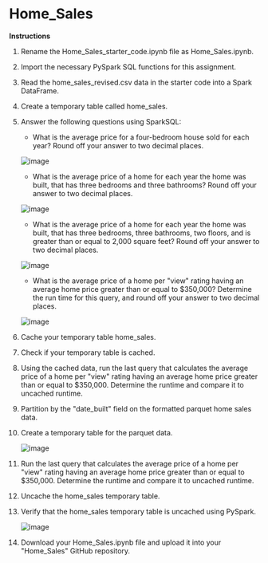 # Home_Sales

**Instructions** 

1. Rename the Home_Sales_starter_code.ipynb file as Home_Sales.ipynb.

2. Import the necessary PySpark SQL functions for this assignment.

3. Read the home_sales_revised.csv data in the starter code into a Spark DataFrame.

4. Create a temporary table called home_sales.

5. Answer the following questions using SparkSQL:

	- What is the average price for a four-bedroom house sold for each year? Round off your answer to two decimal places.

	![image](https://github.com/pbansal181/Home_Sales/assets/148804724/12938f71-684d-47b4-8ad8-ae204a203c83)

	- What is the average price of a home for each year the home was built, that has three bedrooms and three bathrooms? Round off your answer to two decimal places.

 	![image](https://github.com/pbansal181/Home_Sales/assets/148804724/676b8d5d-cab4-4ff6-954d-4b52304b88df)

	- What is the average price of a home for each year the home was built, that has three bedrooms, three bathrooms, two floors, and is greater than or equal to 2,000 square feet? 	Round off your answer to two decimal places.

	![image](https://github.com/pbansal181/Home_Sales/assets/148804724/babdc60d-a785-4862-a20a-ed6d7185b6ae)

	- What is the average price of a home per "view" rating having an average home price greater than or equal to $350,000? Determine the run time for this query, and round off your 	answer to two decimal places.

	![image](https://github.com/pbansal181/Home_Sales/assets/148804724/dfa31d93-83e4-48bd-b099-a9f70190abc6)

6. Cache your temporary table home_sales.

7. Check if your temporary table is cached.

8. Using the cached data, run the last query that calculates the average price of a home per "view" rating having an average home price greater than or equal to $350,000. Determine the runtime and compare it to uncached runtime.

9. Partition by the "date_built" field on the formatted parquet home sales data.

10. Create a temporary table for the parquet data.

    ![image](https://github.com/pbansal181/Home_Sales/assets/148804724/791121f3-bc56-4e17-a3f7-28f7779c2fc6)

11. Run the last query that calculates the average price of a home per "view" rating having an average home price greater than or equal to $350,000. Determine the runtime and compare it to uncached runtime.

12. Uncache the home_sales temporary table.

13. Verify that the home_sales temporary table is uncached using PySpark.
    
    ![image](https://github.com/pbansal181/Home_Sales/assets/148804724/dd98b79d-4214-4fef-b7e3-f988b2a08dd7)


14. Download your Home_Sales.ipynb file and upload it into your "Home_Sales" GitHub repository.

